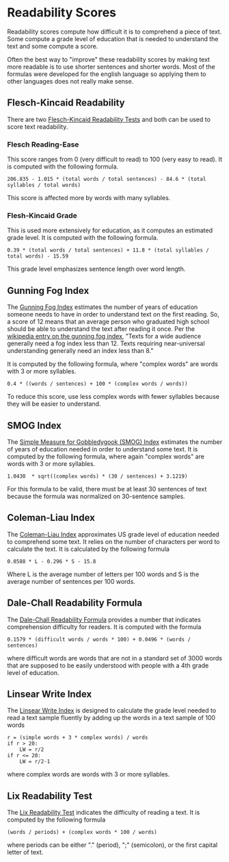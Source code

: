 # Readability Scores
Readability scores compute how difficult it is to comprehend a piece of text. Some compute a grade level of education that is needed to understand the text and some compute a score.

Often the best way to "improve" these readability scores by making text more readable is to use shorter sentences and shorter words. Most of the formulas were developed for the english language so applying them to other languages does not really make sense.

## Flesch-Kincaid Readability
There are two [Flesch-Kincaid Readability Tests](https://en.wikipedia.org/wiki/Flesch%E2%80%93Kincaid_readability_tests) and both can be used to score text readability.
### Flesch Reading-Ease
This score ranges from 0 (very difficult to read) to 100 (very easy to read). It is computed with the following formula. 
```
206.835 - 1.015 * (total words / total sentences) - 84.6 * (total syllables / total words)
```
This score is affected more by words with many syllables.

### Flesh-Kincaid Grade
This is used more extensively for education, as it computes an estimated grade level. It is computed with the following formula.
```
0.39 * (total words / total sentences) + 11.8 * (total syllables / total words) - 15.59
```
This grade level emphasizes sentence length over word length.

## Gunning Fog Index
The [Gunning Fog Index](https://en.wikipedia.org/wiki/Gunning_fog_index) estimates the number of years of education someone needs to have in order to understand text on the first reading. So, a score of 12 means that an average person who graduated high school should be able to understand the text after reading it once. Per the [wikipedia entry on the gunning fog index](https://en.wikipedia.org/wiki/Gunning_fog_index), "Texts for a wide audience generally need a fog index less than 12. Texts requiring near-universal understanding generally need an index less than 8."

It is computed by the following formula, where "complex words" are words with 3 or more syllables.
```
0.4 * ((words / sentences) + 100 * (complex words / words))
```
To reduce this score, use less complex words with fewer syllables because they will be easier to understand.

## SMOG Index
The [Simple Measure for Gobbledygook (SMOG) Index](https://en.wikipedia.org/wiki/SMOG) estimates the number of years of education needed in order to understand some text. It is computed by the following formula, where again "complex words" are words with 3 or more syllables.
```
1.0430  * sqrt((complex words) * (30 / sentences) + 3.1219)
```
For this formula to be valid, there must be at least 30 sentences of text because the formula was normalized on 30-sentence samples.

## Coleman-Liau Index
The [Coleman-Liau Index](https://en.wikipedia.org/wiki/Coleman%E2%80%93Liau_index) approximates US grade level of education needed to comprehend some text. It relies on the number of characters per word to calculate the text. It is calculated by the following formula
```
0.0588 * L - 0.296 * S - 15.8
```
Where L is the average number of letters per 100 words and S is the average number of sentences per 100 words.

## Dale-Chall Readability Formula
The [Dale-Chall Readability Formula](https://en.wikipedia.org/wiki/Dale%E2%80%93Chall_readability_formula) provides a number that indicates comprehension difficulty for readers. It is computed with the formula
```
0.1579 * (difficult words / words * 100) + 0.0496 * (words / sentences)
```
where difficult words are words that are not in a standard set of 3000 words that are supposed to be easily understood with people with a 4th grade level of education.

## Linsear Write Index
The [Linsear Write Index](https://en.wikipedia.org/wiki/Linsear_Write) is designed to calculate the grade level needed to read a text sample fluently by adding up the words in a text sample of 100 words
```
r = (simple words + 3 * complex words) / words
if r > 20:
    LW = r/2
if r <= 20:
    LW = r/2-1
```
where complex words are words with 3 or more syllables.

## Lix Readability Test
The [Lix Readability Test](https://en.wikipedia.org/wiki/Lix_(readability_test)) indicates the difficulty of reading a text. It is computed by the following formula
```
(words / periods) + (complex words * 100 / words)
```
where periods can be either "." (period), ";" (semicolon), or the first capital letter of text.